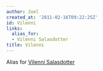 ```yaml
---
author: Joel
created_at: '2011-02-16T09:22:25Z'
id: Vilenni
links:
  alias_for:
  - Vilenni Salasdotter
title: Vilenni
---
```


Alias for [Vilenni Salasdotter]

  [Vilenni Salasdotter]: Vilenni_Salasdotter